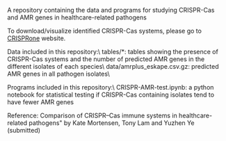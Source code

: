 A repository containing the data and programs for studying CRISPR-Cas and AMR genes in healthcare-related pathogens

To download/visualize identified CRISPR-Cas systems, please go to <a href="https://omics.informatics.indiana.edu/CRISPRone/pathogen/">CRISPRone</a> website.

Data included in this repository:\\
tables/*: tables showing the presence of CRISPR-Cas systems and the number of predicted AMR genes in the different isolates of each species\\
data/amrplus_eskape.csv.gz: predicted AMR genes in all pathogen isolates\\

Programs included in this repository:\\
CRISPR-AMR-test.ipynb: a python notebook for statistical testing if CRISPR-Cas containing isolates tend to have fewer AMR genes

Reference: Comparison of CRISPR–Cas immune systems in healthcare-related pathogens" by Kate Mortensen, Tony Lam and Yuzhen Ye (submitted)
